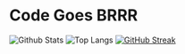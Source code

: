 # Code Goes BRRR
![Github Stats](https://github-readme-stats-peach-pi-15.vercel.app/api?username=ahsanzizan&theme=dark&hide_border=false&include_all_commits=true&count_private=true&show_icons=true&sec=12321&hide=issues)
![Top Langs](https://github-readme-stats-peach-pi-15.vercel.app/api/top-langs/?username=ahsanzizan&layout=compact&size_weight=0.35&count_weight=1&hide=html,cmake&langs_count=5&theme=dark)
[![GitHub Streak](https://streak-stats.demolab.com?user=ahsanzizan&theme=dark&fire=EB5454&ring=EB5454)](https://git.io/streak-stats)
